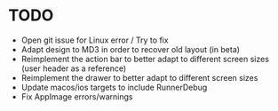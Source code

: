 # TODO

- Open git issue for Linux error / Try to fix
- Adapt design to MD3 in order to recover old layout (in beta)
- Reimplement the action bar to better adapt to different screen sizes (user header as a reference)
- Reimplement the drawer to better adapt to different screen sizes
- Update macos/ios targets to include RunnerDebug
- Fix AppImage errors/warnings